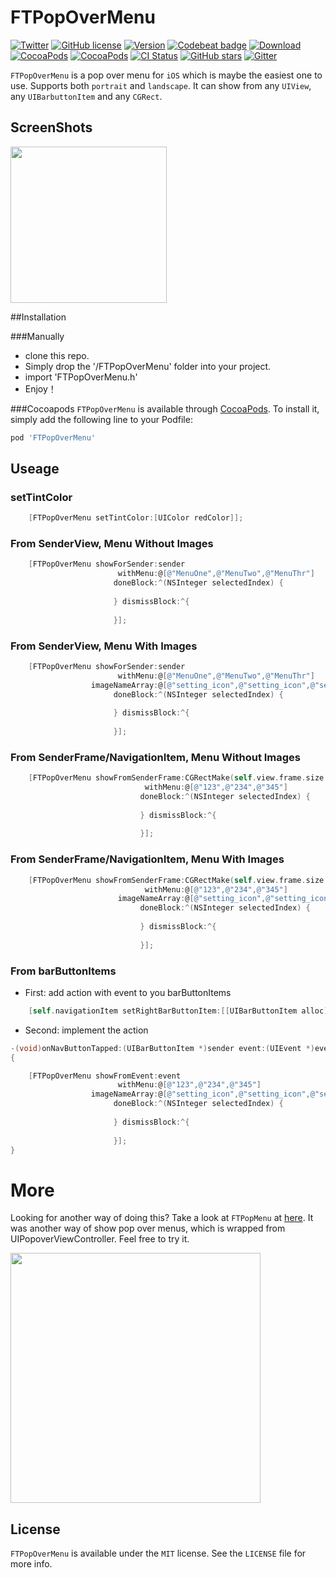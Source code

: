 # FTPopOverMenu

[![Twitter](https://img.shields.io/badge/twitter-@liufengting-blue.svg?style=flat)](http://twitter.com/liufengting) 
[![GitHub license](https://img.shields.io/badge/license-MIT-blue.svg)](https://raw.githubusercontent.com/liufengting/FTPopOverMenu/master/LICENSE)
[![Version](https://img.shields.io/cocoapods/v/FTPopOverMenu.svg?style=flat)](http://cocoapods.org/pods/FTPopOverMenu)
[![Codebeat badge](https://codebeat.co/badges/763991fb-8307-4683-8b19-6c8aba9f1683)](https://codebeat.co/projects/github-com-liufengting-ftpopovermenu)
[![Download](https://img.shields.io/cocoapods/dt/FTPopOverMenu.svg?maxAge=2592000)](http://cocoapods.org/pods/FTPopOverMenu)
[![CocoaPods](https://img.shields.io/cocoapods/at/FTPopOverMenu.svg?maxAge=2592000)](http://cocoapods.org/pods/FTPopOverMenu)
[![CocoaPods](https://img.shields.io/cocoapods/metrics/doc-percent/FTPopOverMenu.svg?maxAge=2592000)](http://cocoapods.org/pods/FTPopOverMenu)
[![CI Status](http://img.shields.io/travis/liufengting/FTPopOverMenu.svg?style=flat)](https://travis-ci.org/liufengting/FTPopOverMenu)
[![GitHub stars](https://img.shields.io/github/stars/liufengting/FTPopOverMenu.svg)](https://github.com/liufengting/FTPopOverMenu/stargazers)
[![Gitter](https://badges.gitter.im/liufengting/FTPopOverMenu.svg)](https://gitter.im/liufengting/FTPopOverMenu?utm_source=badge&utm_medium=badge&utm_campaign=pr-badge)

`FTPopOverMenu` is a pop over menu for `iOS` which is maybe the easiest one to use. Supports both `portrait` and `landscape`. It can show from any `UIView`, any `UIBarbuttonItem` and any `CGRect`.

## ScreenShots

<img src="/ScreenShots/Demo.gif" width="250"/>

##Installation

###Manually
* clone this repo.
* Simply drop the '/FTPopOverMenu' folder into your project.
* import 'FTPopOverMenu.h'
* Enjoy！ 

###Cocoapods
`FTPopOverMenu` is available through [CocoaPods](http://cocoapods.org). To install it, simply add the following line to your Podfile:

```ruby
pod 'FTPopOverMenu'
```

## Useage

### setTintColor

```objective-c
    [FTPopOverMenu setTintColor:[UIColor redColor]];
```

### From SenderView, Menu Without Images
 
```objective-c
    [FTPopOverMenu showForSender:sender
                        withMenu:@[@"MenuOne",@"MenuTwo",@"MenuThr"]
                       doneBlock:^(NSInteger selectedIndex) {
                           
                       } dismissBlock:^{
                          
                       }];
```

### From SenderView, Menu With Images
 
```objective-c
    [FTPopOverMenu showForSender:sender
                        withMenu:@[@"MenuOne",@"MenuTwo",@"MenuThr"]
                  imageNameArray:@[@"setting_icon",@"setting_icon",@"setting_icon"]
                       doneBlock:^(NSInteger selectedIndex) {
                           
                       } dismissBlock:^{
                          
                       }];
```
### From SenderFrame/NavigationItem, Menu Without Images
 
```objective-c
    [FTPopOverMenu showFromSenderFrame:CGRectMake(self.view.frame.size.width - 40, 20, 40, 40)
                              withMenu:@[@"123",@"234",@"345"]
                             doneBlock:^(NSInteger selectedIndex) {
                                 
                             } dismissBlock:^{
                                 
                             }];
```

### From SenderFrame/NavigationItem, Menu With Images
 
```objective-c
    [FTPopOverMenu showFromSenderFrame:CGRectMake(self.view.frame.size.width - 40, 20, 40, 40)
                              withMenu:@[@"123",@"234",@"345"]
                        imageNameArray:@[@"setting_icon",@"setting_icon",@"setting_icon"]
                             doneBlock:^(NSInteger selectedIndex) {
                                 
                             } dismissBlock:^{
                                 
                             }];
```

### From barButtonItems 

- First: add action with event to you barButtonItems 

```objective-c
    [self.navigationItem setRightBarButtonItem:[[UIBarButtonItem alloc] initWithTitle:@"Edit" style:UIBarButtonItemStyleDone target:self action:@selector(onNavButtonTapped:event:)]];
```

- Second: implement the action

```objective-c
-(void)onNavButtonTapped:(UIBarButtonItem *)sender event:(UIEvent *)event
{

    [FTPopOverMenu showFromEvent:event
                        withMenu:@[@"123",@"234",@"345"]
                  imageNameArray:@[@"setting_icon",@"setting_icon",@"setting_icon"]
                       doneBlock:^(NSInteger selectedIndex) {
                           
                       } dismissBlock:^{
                           
                       }];
}
```



# More

Looking for another way of doing this? Take a look at `FTPopMenu` at [here](https://github.com/liufengting/FTPopMenu).  It was another way of show pop over menus, which is wrapped from UIPopoverViewController. Feel free to try it.
 

<img src="https://raw.githubusercontent.com/liufengting/FTPopMenu/master/ScreenShots/ScreenShots2.png" width="400"/>


## License

`FTPopOverMenu` is available under the `MIT` license. See the `LICENSE` file for more info.


